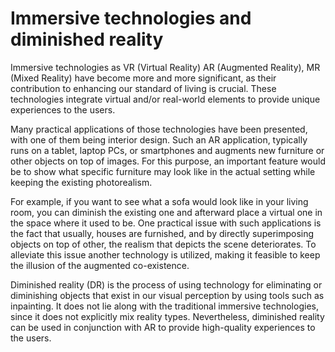 # Immersive technologies and diminished reality

Immersive technologies as VR (Virtual Reality) AR (Augmented Reality), MR (Mixed Reality) have become more and more significant, as their contribution to enhancing our standard of living is crucial. These technologies integrate virtual and/or real-world elements to provide unique experiences to the users.

Many practical applications of those technologies have been presented, with one of them being interior design. Such an AR application, typically runs on a tablet, laptop PCs, or smartphones and augments new furniture or other objects on top of images. For this purpose, an important feature would be to show what specific furniture may look like in the actual setting while keeping the existing photorealism. 

For example, if you want to see what a sofa would look like in your living room, you can diminish the existing one and afterward place a virtual one in the space where it used to be.  One practical issue with such applications is the fact that usually, houses are furnished, and by directly superimposing objects on top of other, the realism that depicts the scene deteriorates. To alleviate this issue another technology is utilized, making it feasible to keep the illusion of the augmented co-existence.

Diminished reality (DR) is the process of using technology for eliminating or diminishing objects that exist in our visual perception by using tools such as inpainting. It does not lie along with the traditional immersive technologies, since it does not explicitly mix reality types. Nevertheless, diminished reality can be used in conjunction with AR to provide high-quality experiences to the users.
